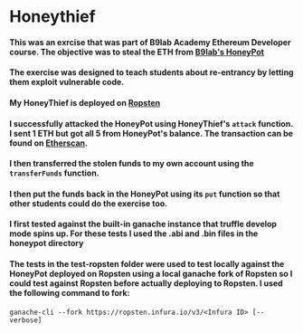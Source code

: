 # Honeythief
#### This was an exrcise that was part of B9lab Academy Ethereum Developer course. The objective was to steal the ETH from [B9lab's HoneyPot](https://ropsten.etherscan.io/address/0x7164292C87269749bc867AEb9159aCA0F296C1dE)
#### The exercise was designed to teach students about re-entrancy by letting them exploit vulnerable code.
#### My HoneyThief is deployed on [Ropsten](https://ropsten.etherscan.io/address/0x2bdf4b569a3f878f26a648499f1403966ef3f446)
#### I successfully attacked the HoneyPot using HoneyThief's `attack` function. I sent 1 ETH but got all 5 from HoneyPot's balance. The transaction can be found on [Etherscan](https://ropsten.etherscan.io/tx/0x05257865282a185bc58317c4e7bfabf42be35cb0c78c22e68c793bac99545d88).
#### I then transferred the stolen funds to my own account using the `transferFunds` function.
#### I then put the funds back in the HoneyPot using its `put` function so that other students could do the exercise too.
#### I first tested against the built-in ganache instance that truffle develop mode spins up. For these tests I used the .abi and .bin files in the honeypot directory
#### The tests in the test-ropsten folder were used to test locally against the HoneyPot deployed on Ropsten using a local ganache fork of Ropsten so I could test against Ropsten before actually deploying to Ropsten. I used the following command to fork:

```
ganache-cli --fork https://ropsten.infura.io/v3/<Infura ID> [--verbose]

```

